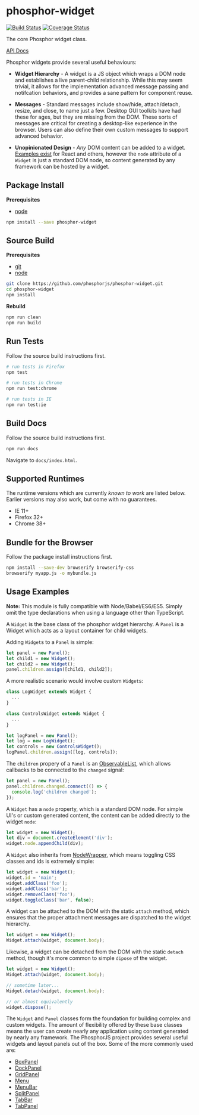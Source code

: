 phosphor-widget
===============

[![Build Status](https://travis-ci.org/phosphorjs/phosphor-widget.svg)](https://travis-ci.org/phosphorjs/phosphor-widget?branch=master)
[![Coverage Status](https://coveralls.io/repos/phosphorjs/phosphor-widget/badge.svg?branch=master&service=github)](https://coveralls.io/github/phosphorjs/phosphor-widget?branch=master)

The core Phosphor widget class.

[API Docs](http://phosphorjs.github.io/phosphor-widget/api/)

Phosphor widgets provide several useful behaviours:

- **Widget Hierarchy** - A widget is a JS object which wraps a DOM node and
  establishes a live parent-child relationship. While this may seem trivial,
  it allows for the implementation advanced message passing and notifcation
  behaviors, and provides a sane pattern for component reuse.

- **Messages** - Standard messages include show/hide, attach/detach, resize,
  and close, to name just a few. Desktop GUI toolkits have had these for ages,
  but they are missing from the DOM. These sorts of messages are critical for
  creating a desktop-like experience in the browser. Users can also define
  their own custom messages to support advanced behavior.

- **Unopinionated Design** - *Any* DOM content can be added to a widget.
  [Examples exist](https://phosphorjs.github.io/examples.html) for React
  and others, however the `node` attribute of a `Widget` is just a standard
  DOM node, so content generated by any framework can be hosted by a widget.


Package Install
---------------

**Prerequisites**
- [node](http://nodejs.org/)

```bash
npm install --save phosphor-widget
```


Source Build
------------

**Prerequisites**
- [git](http://git-scm.com/)
- [node](http://nodejs.org/)

```bash
git clone https://github.com/phosphorjs/phosphor-widget.git
cd phosphor-widget
npm install
```

**Rebuild**
```bash
npm run clean
npm run build
```


Run Tests
---------

Follow the source build instructions first.

```bash
# run tests in Firefox
npm test

# run tests in Chrome
npm run test:chrome

# run tests in IE
npm run test:ie
```


Build Docs
----------

Follow the source build instructions first.

```bash
npm run docs
```

Navigate to `docs/index.html`.


Supported Runtimes
------------------

The runtime versions which are currently *known to work* are listed below.
Earlier versions may also work, but come with no guarantees.

- IE 11+
- Firefox 32+
- Chrome 38+


Bundle for the Browser
----------------------

Follow the package install instructions first.

```bash
npm install --save-dev browserify browserify-css
browserify myapp.js -o mybundle.js
```


Usage Examples
--------------

**Note:** This module is fully compatible with Node/Babel/ES6/ES5. Simply
omit the type declarations when using a language other than TypeScript.

A `Widget` is the base class of the phosphor widget hierarchy. A `Panel` is
a Widget which acts as a layout container for child widgets.

Adding `Widget`s to a `Panel` is simple:

```typescript
let panel = new Panel();
let child1 = new Widget();
let child2 = new Widget();
panel.children.assign([child1, child2]);
```

A more realistic scenario would involve custom `Widget`s:

```typescript
class LogWidget extends Widget {
  ...
}

class ControlsWidget extends Widget {
  ...
}

let logPanel = new Panel();
let log = new LogWidget();
let controls = new ControlsWidget();
logPanel.children.assign([log, controls]);
```

The `children` propery of a `Panel` is an
[ObservableList](https://github.com/phosphorjs/phosphor-observablelist),
which allows callbacks to be connected to the `changed` signal:

```typescript
let panel = new Panel();
panel.children.changed.connect(() => {
  console.log('children changed');
});
```

A `Widget` has a `node` property, which is a standard DOM node. For simple
UI's or custom generated content, the content can be added directly to the
widget `node`:

```typescript
let widget = new Widget();
let div = document.createElement('div');
widget.node.appendChild(div);
```

A `Widget` also inherits from
[NodeWrapper](https://github.com/phosphorjs/phosphor-nodewrapper),
which means toggling CSS classes and ids is extremely simple:

```typescript
let widget = new Widget();
widget.id = 'main';
widget.addClass('foo');
widget.addClass('bar');
widget.removeClass('foo');
widget.toggleClass('bar', false);
```

A widget can be attached to the DOM with the static `attach` method,
which ensures that the proper attachment messages are dispatched to
the widget hierarchy.

```typescript
let widget = new Widget();
Widget.attach(widget, document.body);
```

Likewise, a widget can be detached from the DOM with the static `detach`
method, though it's more common to simple `dipose` of the widget.

```typescript
let widget = new Widget();
Widget.attach(widget, document.body);

// sometime later...
Widget.detach(widget, document.body);

// or almost equivalently
widget.dispose();
```

The `Widget` and `Panel` classes form the foundation for building complex and
custom widgets. The amount of flexibility offered by these base classes means
the user can create nearly any application using content generated by nearly
any framework. The PhosphorJS project provides several useful widgets and
layout panels out of the box. Some of the more commonly used are:

- [BoxPanel](https://github.com/phosphorjs/phosphor-boxpanel)
- [DockPanel](https://github.com/phosphorjs/phosphor-dockpanel)
- [GridPanel](https://github.com/phosphorjs/phosphor-gridpanel)
- [Menu](https://github.com/phosphorjs/phosphor-menus)
- [MenuBar](https://github.com/phosphorjs/phosphor-menus)
- [SplitPanel](https://github.com/phosphorjs/phosphor-splitpanel)
- [TabBar](https://github.com/phosphorjs/phosphor-tabs)
- [TabPanel](https://github.com/phosphorjs/phosphor-tabs)
